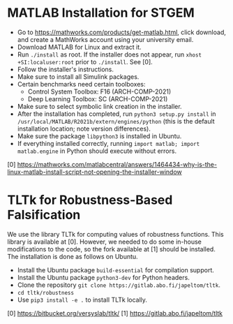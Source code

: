 # MATLAB Installation for STGEM

* Go to <https://mathworks.com/products/get-matlab.html>, click download, and create a MathWorks account using your university email.
* Download MATLAB for Linux and extract it.
* Run `./install` as root. If the installer does not appear, run `xhost +SI:localuser:root` prior to `./install`. See [0].
* Follow the installer's instructions.
* Make sure to install all Simulink packages.
* Certain benchmarks need certain toolboxes:
    * Control System Toolbox: F16 (ARCH-COMP-2021)
    * Deep Learning Toolbox: SC (ARCH-COMP-2021)
* Make sure to select symbolic link creation in the installer.
* After the installation has completed, run `python3 setup.py install` in `/usr/local/MATLAB/R2021b/extern/engines/python` (this is the default installation location; note version differences).
* Make sure the package `libpython3` is installed in Ubuntu.
* If everything installed correctly, running `import matlab; import matlab.engine` in Python should execute without errors.

[0] <https://mathworks.com/matlabcentral/answers/1464434-why-is-the-linux-matlab-install-script-not-opening-the-installer-window>

# TLTk for Robustness-Based Falsification
We use the library TLTk for computing values of robustness functions. This library is available at [0]. However, we needed to do some in-house modifications to the code, so the fork available at [1] should be installed. The installation is done as follows on Ubuntu.

* Install the Ubuntu package `build-essential` for compilation support.
* Install the Ubuntu package `python3-dev` for Python headers.
* Clone the repository `git clone https://gitlab.abo.fi/japeltom/tltk`.
* `cd tltk/robustness`
* Use `pip3 install -e .` to install TLTk locally.

[0] <https://bitbucket.org/versyslab/tltk/>
[1] <https://gitlab.abo.fi/japeltom/tltk>

